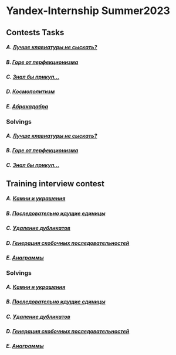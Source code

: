 # Yandex-Internship Summer2023

## Сontests Tasks

##### A. <a href=contest_tasks/A_CantFindBetterKeyboard.md>Лучше клавиатуры не сыскать?</a>
##### B. <a href=contest_tasks/B_PerfectionismGoneWrong.md>Горе от перфекционизма</a>
##### C. <a href=contest_tasks/C_HadKnownBeforehand.md>Знал бы прикуп...</a>
##### D. <a href=contest_tasks/D_Cosmopolitanism.md>Космополитизм</a>
##### E. <a href=contest_tasks/E_Abracadabra.md>Абракадабра</a>

### Solvings

##### A. <a href=contest_tasks/Python/Keyboard.py>Лучше клавиатуры не сыскать?</a>
##### B. <a href=contest_tasks/Python/Sculpture.py>Горе от перфекционизма</a>
##### C. <a href=contest_tasks/Python/Kuzya_Trader.py>Знал бы прикуп...</a>

## Training interview contest

##### A. <a href=interview_tasks/A_StonesAndJewelry.md>Камни и украшения</a>
##### B. <a href=interview_tasks/B_SequenceOfOnes.md>Последовательно идущие единицы</a>
##### C. <a href=interview_tasks/C_DublicateRemove.md>Удаление дубликатов</a>
##### D. <a href=interview_tasks/D_GenerateBracketsSequence.md>Генерация скобочных последовательностей</a>
##### E. <a href=interview_tasks/E_Anagrammes.md>Анаграммы</a>

### Solvings

##### A. <a href=interview_tasks/Python/A_StonesAndJewelry.md>Камни и украшения</a>
##### B. <a href=interview_tasks/Python/B_SequenceOfOnes.md>Последовательно идущие единицы</a>
##### C. <a href=interview_tasks/Python/C_DublicateRemove.md>Удаление дубликатов</a>
##### D. <a href=interview_tasks/Python/D_GenerateBracketsSequence.md>Генерация скобочных последовательностей</a>
##### E. <a href=interview_tasks/Python/E_Anagrammes.md>Анаграммы</a>
